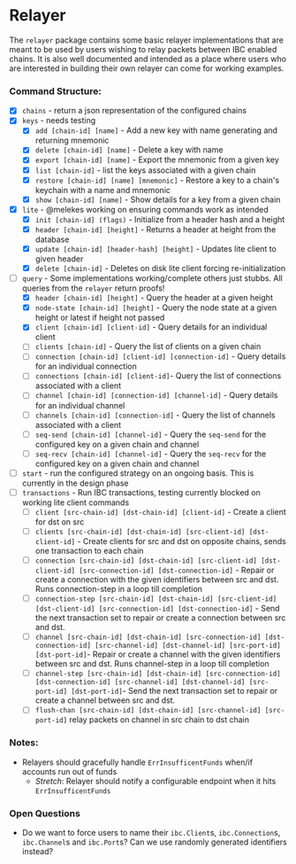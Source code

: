 # Relayer

The `relayer` package contains some basic relayer implementations that are
meant to be used by users wishing to relay packets between IBC enabled chains.
It is also well documented and intended as a place where users who are
interested in building their own relayer can come for working examples.

### Command Structure:

- [x] `chains` - return a json representation of the configured chains
- [x] `keys` - needs testing
  * [x] `add [chain-id] [name]` - Add a new key with name generating and returning mnemonic
  * [x] `delete [chain-id] [name]` - Delete a key with name
  * [x] `export [chain-id] [name]` - Export the mnemonic from a given key
  * [x] `list [chain-id]` - list the keys associated with a given chain
  * [x] `restore [chain-id] [name] [mnemonic]` - Restore a key to a chain's keychain with a name and mnemonic
  * [x] `show [chain-id] [name]` - Show details for a key from a given chain
- [x] `lite` - @melekes working on ensuring commands work as intended
  * [x] `init [chain-id] (flags)` - Initialize from a header hash and a height
  * [x] `header [chain-id] [height]` - Returns a header at height from the database
  * [x] `update [chain-id] [header-hash] [height]` - Updates lite client to given header
  * [x] `delete [chain-id]` - Deletes on disk lite client forcing re-initialization
- [ ] `query` - Some implementations working/complete others just stubbs. All queries from the `relayer` return proofs!
  * [x] `header [chain-id] [height]` - Query the header at a given height
  * [x] `node-state [chain-id] [height]` - Query the node state at a given height or latest if height not passed
  * [x] `client [chain-id] [client-id]` - Query details for an individual client
  * [ ] `clients [chain-id]` - Query the list of clients on a given chain
  * [ ] `connection [chain-id] [client-id] [connection-id]` - Query details for an individual connection
  * [ ] `connections [chain-id] [client-id]`- Query the list of connections associated with a client
  * [ ] `channel [chain-id] [connection-id] [channel-id]` - Query details for an individual channel
  * [ ] `channels [chain-id] [connection-id]` - Query the list of channels associated with a client
  * [ ] `seq-send [chain-id] [channel-id]` - Query the `seq-send` for the configured key on a given chain and channel
  * [ ] `seq-recv [chain-id] [channel-id]` - Query the `seq-recv` for the configured key on a given chain and channel
- [ ] `start` - run the configured strategy on an ongoing basis. This is currently in the design phase
- [ ] `transactions` - Run IBC transactions, testing currently blocked on working lite client commands
  * [ ] `client [src-chain-id] [dst-chain-id] [client-id]` - Create a client for dst on src
  * [ ] `clients [src-chain-id] [dst-chain-id] [src-client-id] [dst-client-id]` - Create clients for src and dst on opposite chains, sends one transaction to each chain
  * [ ] `connection [src-chain-id] [dst-chain-id] [src-client-id] [dst-client-id] [src-connection-id] [dst-connection-id]` - Repair or create a connection with the given identifiers between src and dst. Runs connection-step in a loop till completion
  * [ ] `connection-step [src-chain-id] [dst-chain-id] [src-client-id] [dst-client-id] [src-connection-id] [dst-connection-id]` - Send the next transaction set to repair or create a connection between src and dst.
  * [ ] `channel [src-chain-id] [dst-chain-id] [src-connection-id] [dst-connection-id] [src-channel-id] [dst-channel-id] [src-port-id] [dst-port-id]`- Repair or create a channel with the given identifiers between src and dst. Runs channel-step in a loop till completion
  * [ ] `channel-step [src-chain-id] [dst-chain-id] [src-connection-id] [dst-connection-id] [src-channel-id] [dst-channel-id] [src-port-id] [dst-port-id]`- Send the next transaction set to repair or create a channel between src and dst.
  * [ ] `flush-chan [src-chain-id] [dst-chain-id] [src-channel-id] [src-port-id]` relay packets on channel in src chain to dst chain 

### Notes:

- Relayers should gracefully handle `ErrInsufficentFunds` when/if accounts run
  out of funds
    * _Stretch_: Relayer should notify a configurable endpoint when it hits
      `ErrInsufficentFunds`

### Open Questions

- Do we want to force users to name their `ibc.Client`s, `ibc.Connection`s,
 `ibc.Channel`s and `ibc.Port`s? Can we use randomly generated identifiers
 instead?
